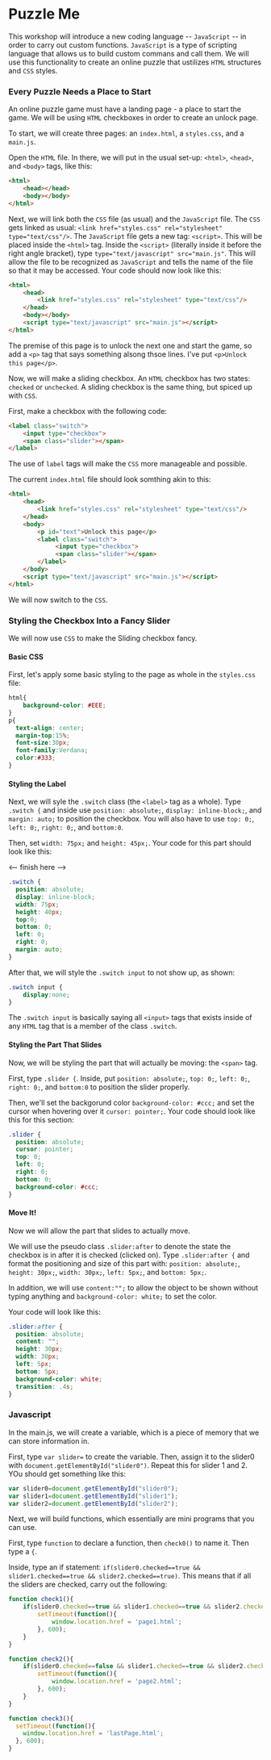 # Puzzle Me

This workshop will introduce a new coding language -- `JavaScript` -- in order to carry out custom functions. `JavaScript` is a type of scripting language that allows us to build custom commans and call them. We will use this functionality to create an online puzzle that ustilizes `HTML` structures and `CSS` styles.

### Every Puzzle Needs a Place to Start

An online puzzle game must have a landing page - a place to start the game. We will be using `HTML` checkboxes in order to create an unlock page.

To start, we will create three pages: an `index.html`, a `styles.css`, and a `main.js`.

Open the `HTML` file. In there, we will put in the usual set-up: `<html>`, `<head>`, and `<body>` tags, like this:

```html
<html>
    <head></head>
    <body></body>
</html>
```
Next, we will link both the `CSS` file (as usual) and the `JavaScript` file. The `CSS` gets linked as usual: `<link href="styles.css" rel="stylesheet" type="text/css"/>`. The `JavaScript` file gets a new tag: `<script>`. This will be placed inside the `<html>` tag. Inside the `<script>` (literally inside it before the right angle bracket), type `type="text/javascript" src="main.js"`. This will allow the file to be recognized as `JavaScript` and tells the name of the file so that it may be accessed. Your code should now look like this:

```html
<html>
    <head>
        <link href="styles.css" rel="stylesheet" type="text/css"/>
    </head>
    <body></body>
    <script type="text/javascript" src="main.js"></script>
</html>
```
The premise of this page is to unlock the next one and start the game, so add a `<p>` tag that says something alsong thsoe lines. I've put `<p>Unlock this page</p>`.

Now, we will make a sliding checkbox. An `HTML` checkbox has two states: `checked` or `unchecked`. A sliding checkbox is the same thing, but spiced up with `CSS`.

First, make a checkbox with the following code:

```html
<label class="switch">
    <input type="checkbox">
    <span class="slider"></span>
</label>
```

The use of `label` tags will make the `CSS` more manageable and possible. 

The current `index.html` file should look somthing akin to this:

```html
<html>
    <head>
        <link href="styles.css" rel="stylesheet" type="text/css"/>
    </head>
    <body>
        <p id="text">Unlock this page</p>
        <label class="switch">
             <input type="checkbox">
             <span class="slider"></span>
        </label>
    </body>
    <script type="text/javascript" src="main.js"></script>
</html>
```

We will now switch to the `CSS`.

### Styling the Checkbox Into a Fancy Slider

We will now use `CSS` to make the Sliding checkbox fancy.

#### Basic CSS

First, let's apply some basic styling to the page as whole in the `styles.css` file:

```css
html{
    background-color: #EEE;
}
p{
  text-align: center;
  margin-top:15%;
  font-size:30px;
  font-family:Verdana;
  color:#333;
}
```
#### Styling the Label

Next, we will syle the `.switch` class (the `<label>` tag as a whole). Type `.switch {` and inside use `position: absolute;`, `display: inline-block;`, and `margin: auto;` to position the checkbox. You will also have to use `top: 0;`, `left: 0;`, `right: 0;`, and `bottom:0`.

Then, set `width: 75px;` and `height: 45px;`. Your code for this part should look like this:


<-- finish here -->


```css
.switch {
  position: absolute;
  display: inline-block;
  width: 75px;
  height: 40px;
  top:0;
  bottom: 0;
  left: 0;
  right: 0;
  margin: auto;
}
```

After that, we will style the `.switch input` to not show up, as shown:

```css
.switch input {
    display:none;
}
```

The `.switch input` is basically saying all `<input>` tags that exists inside of any `HTML` tag that is a member of the class `.switch`.

#### Styling the Part That Slides

Now, we will be styling the part that will actually be moving: the `<span>` tag.

First, type `.slider {`. Inside, put `position: absolute;`, `top: 0;`, `left: 0;`, `right: 0;`, and `bottom:0` to position the slider properly.

Then, we'll set the backgorund color `background-color: #ccc;` and set the cursor when hovering over it `cursor: pointer;`. Your code should look like this for this section:

```css
.slider {
  position: absolute;
  cursor: pointer;
  top: 0;
  left: 0;
  right: 0;
  bottom: 0;
  background-color: #ccc;
}
```

#### Move It!

Now we will allow the part that slides to actually move.

We will use the pseudo class `.slider:after` to denote the state the checkbox is in after it is checked (clicked on). Type `.slider:after {` and format the positioning and size of this part with: `position: absolute;`, `height: 30px;`, `width: 30px;`, `left: 5px;`, and `bottom: 5px;`.

In addition, we will use `content:"";` to allow the object to be shown without typing anything and `background-color: white;` to set the color.

Your code will look like this:

```css
.slider:after {
  position: absolute;
  content: "";
  height: 30px;
  width: 30px;
  left: 5px;
  bottom: 5px;
  background-color: white;
  transition: .4s;
}
```
### Javascript

In the main.js, we will create a variable, which is a piece of memory that we can store information in.

First, type `var slider=` to create the variable. Then, assign it to the slider0 with `document.getElementById("slider0")`. Repeat this for slider 1 and 2. YOu should get something like this:

```js
var slider0=document.getElementById("slider0");
var slider1=document.getElementById("slider1");
var slider2=document.getElementById("slider2");
```

Next, we will build functions, which essentially are mini programs that you can use.

First, type `function` to declare a function, then `check0()` to name it. Then type a `{`.

Inside, type an if statement: `if(slider0.checked==true && slider1.checked==true && slider2.checked==true)`. This means that if all the sliders are checked, carry out the following:



```js
function check1(){
    if(slider0.checked==true && slider1.checked==true && slider2.checked==true) {
        setTimeout(function(){
            window.location.href = 'page1.html';
        }, 600);
    }
}

function check2(){
    if(slider0.checked==false && slider1.checked==true && slider2.checked==true && slider3.checked==false) {
        setTimeout(function(){
            window.location.href = 'page2.html';
        }, 600);
    }
}

function check3(){
  setTimeout(function(){
    window.location.href = 'lastPage.html';
  }, 600);
}
```

